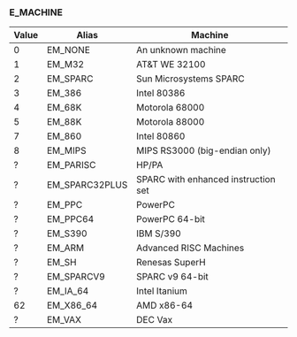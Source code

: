 ### E_MACHINE

|Value |Alias           |Machine                            |
|------|----------------|-----------------------------------|
|0     |EM_NONE         |An unknown machine                 |
|1     |EM_M32          |AT&T WE 32100                      |
|2     |EM_SPARC        |Sun Microsystems SPARC             |
|3     |EM_386          |Intel 80386                        |
|4     |EM_68K          |Motorola 68000                     |
|5     |EM_88K          |Motorola 88000                     |
|7     |EM_860          |Intel 80860                        |
|8     |EM_MIPS         |MIPS RS3000 (big-endian only)      |
|?     |EM_PARISC       |HP/PA                              |
|?     |EM_SPARC32PLUS  |SPARC with enhanced instruction set|
|?     |EM_PPC          |PowerPC                            |
|?     |EM_PPC64        |PowerPC 64-bit                     |
|?     |EM_S390         |IBM S/390                          |
|?     |EM_ARM          |Advanced RISC Machines             |
|?     |EM_SH           |Renesas SuperH                     |
|?     |EM_SPARCV9      |SPARC v9 64-bit                    |
|?     |EM_IA_64        |Intel Itanium                      |
|62    |EM_X86_64       |AMD x86-64                         |
|?     |EM_VAX          |DEC Vax                            |
